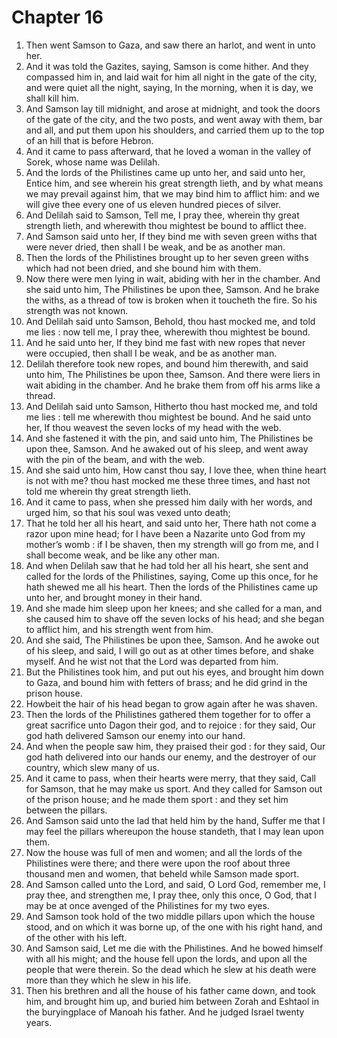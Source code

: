# Chapter 16

1. Then went Samson to Gaza, and saw there an harlot, and went in unto her.
2. And it was told the Gazites, saying, Samson is come hither. And they compassed him in, and laid wait for him all night in the gate of the city, and were quiet all the night, saying, In the morning, when it is day, we shall kill him.
3. And Samson lay till midnight, and arose at midnight, and took the doors of the gate of the city, and the two posts, and went away with them, bar and all, and put them upon his shoulders, and carried them up to the top of an hill that is before Hebron.
4. And it came to pass afterward, that he loved a woman in the valley of Sorek, whose name was Delilah.
5. And the lords of the Philistines came up unto her, and said unto her, Entice him, and see wherein his great strength lieth, and by what means we may prevail against him, that we may bind him to afflict him: and we will give thee every one of us eleven hundred pieces of silver.
6. And Delilah said to Samson, Tell me, I pray thee, wherein thy great strength lieth, and wherewith thou mightest be bound to afflict thee.
7. And Samson said unto her, If they bind me with seven green withs that were never dried, then shall I be weak, and be as another man.
8. Then the lords of the Philistines brought up to her seven green withs which had not been dried, and she bound him with them.
9. Now there were men lying in wait, abiding with her in the chamber. And she said unto him, The Philistines be upon thee, Samson. And he brake the withs, as a thread of tow is broken when it toucheth the fire. So his strength was not known.
10. And Delilah said unto Samson, Behold, thou hast mocked me, and told me lies : now tell me, I pray thee, wherewith thou mightest be bound.
11. And he said unto her, If they bind me fast with new ropes that never were occupied, then shall I be weak, and be as another man.
12. Delilah therefore took new ropes, and bound him therewith, and said unto him, The Philistines be upon thee, Samson. And there were liers in wait abiding in the chamber. And he brake them from off his arms like a thread.
13. And Delilah said unto Samson, Hitherto thou hast mocked me, and told me lies : tell me wherewith thou mightest be bound. And he said unto her, If thou weavest the seven locks of my head with the web.
14. And she fastened it with the pin, and said unto him, The Philistines be upon thee, Samson. And he awaked out of his sleep, and went away with the pin of the beam, and with the web.
15. And she said unto him, How canst thou say, I love thee, when thine heart is not with me? thou hast mocked me these three times, and hast not told me wherein thy great strength lieth.
16. And it came to pass, when she pressed him daily with her words, and urged him, so that his soul was vexed unto death;
17. That he told her all his heart, and said unto her, There hath not come a razor upon mine head; for I have been a Nazarite unto God from my mother’s womb : if I be shaven, then my strength will go from me, and I shall become weak, and be like any other man.
18. And when Delilah saw that he had told her all his heart, she sent and called for the lords of the Philistines, saying, Come up this once, for he hath shewed me all his heart. Then the lords of the Philistines came up unto her, and brought money in their hand.
19. And she made him sleep upon her knees; and she called for a man, and she caused him to shave off the seven locks of his head; and she began to afflict him, and his strength went from him.
20. And she said, The Philistines be upon thee, Samson. And he awoke out of his sleep, and said, I will go out as at other times before, and shake myself. And he wist not that the Lord was departed from him.
21. But the Philistines took him, and put out his eyes, and brought him down to Gaza, and bound him with fetters of brass; and he did grind in the prison house.
22. Howbeit the hair of his head began to grow again after he was shaven.
23. Then the lords of the Philistines gathered them together for to offer a great sacrifice unto Dagon their god, and to rejoice : for they said, Our god hath delivered Samson our enemy into our hand.
24. And when the people saw him, they praised their god : for they said, Our god hath delivered into our hands our enemy, and the destroyer of our country, which slew many of us.
25. And it came to pass, when their hearts were merry, that they said, Call for Samson, that he may make us sport. And they called for Samson out of the prison house; and he made them sport : and they set him between the pillars.
26. And Samson said unto the lad that held him by the hand, Suffer me that I may feel the pillars whereupon the house standeth, that I may lean upon them.
27. Now the house was full of men and women; and all the lords of the Philistines were there; and there were upon the roof about three thousand men and women, that beheld while Samson made sport.
28. And Samson called unto the Lord, and said, O Lord God, remember me, I pray thee, and strengthen me, I pray thee, only this once, O God, that I may be at once avenged of the Philistines for my two eyes.
29. And Samson took hold of the two middle pillars upon which the house stood, and on which it was borne up, of the one with his right hand, and of the other with his left.
30. And Samson said, Let me die with the Philistines. And he bowed himself with all his might; and the house fell upon the lords, and upon all the people that were therein. So the dead which he slew at his death were more than they which he slew in his life.
31. Then his brethren and all the house of his father came down, and took him, and brought him up, and buried him between Zorah and Eshtaol in the buryingplace of Manoah his father. And he judged Israel twenty years.

